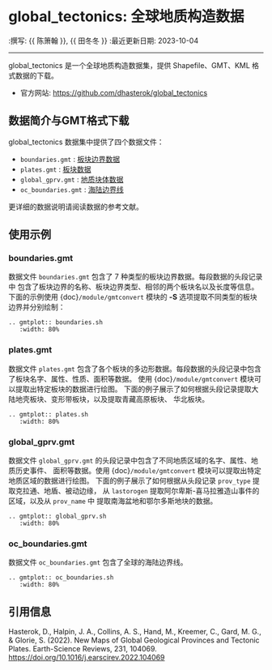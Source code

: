 # global_tectonics: 全球地质构造数据

:撰写: {{ 陈箫翰 }}, {{ 田冬冬 }}
:最近更新日期: 2023-10-04

---

global_tectonics 是一个全球地质构造数据集，提供 Shapefile、GMT、KML 格式数据的下载。

- 官方网站: <https://github.com/dhasterok/global_tectonics>

## 数据简介与GMT格式下载

global_tectonics 数据集中提供了四个数据文件：

- `boundaries.gmt` : [板块边界数据](https://raw.githubusercontent.com/dhasterok/global_tectonics/2376efe78a148643dc7f6867f6ee87d62c1bccc0/plates%26provinces/gmt/boundaries.gmt)
- `plates.gmt` : [板块数据](https://raw.githubusercontent.com/dhasterok/global_tectonics/2376efe78a148643dc7f6867f6ee87d62c1bccc0/plates%26provinces/gmt/plates.gmt)
- `global_gprv.gmt` : [地质块体数据](https://raw.githubusercontent.com/dhasterok/global_tectonics/2376efe78a148643dc7f6867f6ee87d62c1bccc0/plates%26provinces/gmt/global_gprv.gmt)
- `oc_boundaries.gmt` : [海陆边界线](https://raw.githubusercontent.com/dhasterok/global_tectonics/2376efe78a148643dc7f6867f6ee87d62c1bccc0/plates%26provinces/gmt/oc_boundaries.gmt)

更详细的数据说明请阅读数据的参考文献。

## 使用示例

### boundaries.gmt

数据文件 `boundaries.gmt` 包含了 7 种类型的板块边界数据。每段数据的头段记录中
包含了板块边界的名称、板块边界类型、相邻的两个板块名以及长度等信息。
下面的示例使用 {doc}`/module/gmtconvert` 模块的 **-S** 选项提取不同类型的板块
边界并分别绘制：

```{eval-rst}
.. gmtplot:: boundaries.sh
   :width: 80%
```

### plates.gmt

数据文件 `plates.gmt` 包含了各个板块的多边形数据。每段数据的头段记录中包含了板块名字、属性、性质、面积等数据。
使用 {doc}`/module/gmtconvert` 模块可以提取出特定板块的数据进行绘图。
下面的例子展示了如何根据头段记录提取大陆地壳板块、变形带板块，以及提取青藏高原板块、
华北板块。

```{eval-rst}
.. gmtplot:: plates.sh
   :width: 80%
```

### global_gprv.gmt

数据文件 `global_gprv.gmt` 的头段记录中包含了不同地质区域的名字、属性、地质历史事件、
面积等数据。使用 {doc}`/module/gmtconvert` 模块可以提取出特定地质区域的数据进行绘图。
下面的例子展示了如何根据从头段记录 `prov_type` 提取克拉通、地盾、被动边缘，
从 `lastorogen` 提取阿尔卑斯-喜马拉雅造山事件的区域，以及从 `prov_name` 中
提取南海盆地和鄂尔多斯地块的数据。

```{eval-rst}
.. gmtplot:: global_gprv.sh
   :width: 80%
```

### oc_boundaries.gmt

数据文件 `oc_boundaries.gmt` 包含了全球的海陆边界线。

```{eval-rst}
.. gmtplot:: oc_boundaries.sh
   :width: 80%
```

## 引用信息

Hasterok, D., Halpin, J. A., Collins, A. S., Hand, M., Kreemer, C., Gard, M. G., & Glorie, S. (2022). New Maps of Global Geological Provinces and Tectonic Plates. Earth-Science Reviews, 231, 104069. <https://doi.org/10.1016/j.earscirev.2022.104069>
